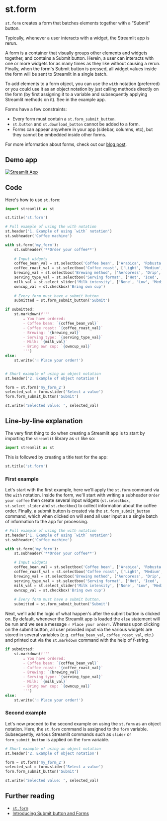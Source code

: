 # st.form

`st.form` creates a form that batches elements together with a "Submit" button.

Typically, whenever a user interacts with a widget, the Streamlit app is rerun.

A form is a container that visually groups other elements and widgets together, and contains a Submit button. Herein, a user can interacts with one or more widgets for as many times as they like without causing a rerun. Finally, when the form's Submit button is pressed, all widget values inside the form will be sent to Streamlit in a single batch.

To add elements to a form object, you can use the `with` notation (preferred) or you could use it as an object notation by just calling methods directly on the form (by first assigning it to a variable and subsequently applying Streamlit methods on it). See in the example app.

Forms have a few constraints:
- Every form must contain a `st.form_submit_button`.
- `st.button` and `st.download_button` cannot be added to a form.
- Forms can appear anywhere in your app (sidebar, columns, etc), but they cannot be embedded inside other forms.

For more information about forms, check out our [blog post](https://blog.streamlit.io/introducing-submit-button-and-forms/).

## Demo app

[![Streamlit App](https://static.streamlit.io/badges/streamlit_badge_black_white.svg)](https://share.streamlit.io/dataprofessor/st.form/)

## Code
Here's how to use `st.form`:
```python
import streamlit as st

st.title('st.form')

# Full example of using the with notation
st.header('1. Example of using `with` notation')
st.subheader('Coffee machine')

with st.form('my_form'):
    st.subheader('**Order your coffee**')
    
    # Input widgets
    coffee_bean_val = st.selectbox('Coffee bean', ['Arabica', 'Robusta'])
    coffee_roast_val = st.selectbox('Coffee roast', ['Light', 'Medium', 'Dark'])
    brewing_val = st.selectbox('Brewing method', ['Aeropress', 'Drip', 'French press', 'Moka pot', 'Siphon'])
    serving_type_val = st.selectbox('Serving format', ['Hot', 'Iced', 'Frappe'])
    milk_val = st.select_slider('Milk intensity', ['None', 'Low', 'Medium', 'High'])
    owncup_val = st.checkbox('Bring own cup')
    
    # Every form must have a submit button
    submitted = st.form_submit_button('Submit')

if submitted:
    st.markdown(f'''
        ☕ You have ordered:
        - Coffee bean: `{coffee_bean_val}`
        - Coffee roast: `{coffee_roast_val}`
        - Brewing: `{brewing_val}`
        - Serving type: `{serving_type_val}`
        - Milk: `{milk_val}`
        - Bring own cup: `{owncup_val}`
        ''')
else:
    st.write('☝️ Place your order!')


# Short example of using an object notation
st.header('2. Example of object notation')

form = st.form('my_form_2')
selected_val = form.slider('Select a value')
form.form_submit_button('Submit')

st.write('Selected value: ', selected_val)
```

## Line-by-line explanation
The very first thing to do when creating a Streamlit app is to start by importing the `streamlit` library as `st` like so:
```python
import streamlit as st
```

This is followed by creating a title text for the app:
```python
st.title('st.form')
```

### First example
Let's start with the first example, here we'll apply the `st.form` command via the `with` notation. Inside the form, we'll start with writing a subheader `Order your coffee` then create several input widgets (`st.selectbox`, `st.select_slider` and `st.checkbox`) to collect information about the coffee order. Finally, a submit button is created via the `st.form_submit_button` command, which when clicked on will send all user input as a single batch of information to the app for processing.
```python
# Full example of using the with notation
st.header('1. Example of using `with` notation')
st.subheader('Coffee machine')

with st.form('my_form'):
    st.subheader('**Order your coffee**')

    # Input widgets
    coffee_bean_val = st.selectbox('Coffee bean', ['Arabica', 'Robusta'])
    coffee_roast_val = st.selectbox('Coffee roast', ['Light', 'Medium', 'Dark'])
    brewing_val = st.selectbox('Brewing method', ['Aeropress', 'Drip', 'French press', 'Moka pot', 'Siphon'])
    serving_type_val = st.selectbox('Serving format', ['Hot', 'Iced', 'Frappe'])
    milk_val = st.select_slider('Milk intensity', ['None', 'Low', 'Medium', 'High'])
    owncup_val = st.checkbox('Bring own cup')
    
    # Every form must have a submit button.
    submitted = st.form_submit_button('Submit')
```

Next, we'll add the logic of what happen's after the submit button is clicked on. By default, whenever the Streamlit app is loaded the `else` statement will be run and we see a message `☝️ Place your order!`. Whereas upon clicking on the submit button, all user provided input via the various widgets are stored in several variables (e.g. `coffee_bean_val`, `coffee_roast_val`, etc.) and printed out via the `st.markdown` command with the help of f-string.
```python
if submitted:
    st.markdown(f'''
        ☕ You have ordered:
        - Coffee bean: `{coffee_bean_val}`
        - Coffee roast: `{coffee_roast_val}`
        - Brewing: `{brewing_val}`
        - Serving type: `{serving_type_val}`
        - Milk: `{milk_val}`
        - Bring own cup: `{owncup_val}`
        ''')
else:
    st.write('☝️ Place your order!')
```


### Second example
Let's now proceed to the second example on using the `st.form` as an object notation. Here, the `st.form` command is assigned to the `form` variable. Subsequently, various Streamlit commands such as `slider` or `form_submit_button` is applied on the `form` variable.
```python
# Short example of using an object notation
st.header('2. Example of object notation')

form = st.form('my_form_2')
selected_val = form.slider('Select a value')
form.form_submit_button('Submit')

st.write('Selected value: ', selected_val)
```

## Further reading
- [`st.form`](https://docs.streamlit.io/library/api-reference/control-flow/st.form)
- [Introducing Submit button and Forms](https://blog.streamlit.io/introducing-submit-button-and-forms/)
